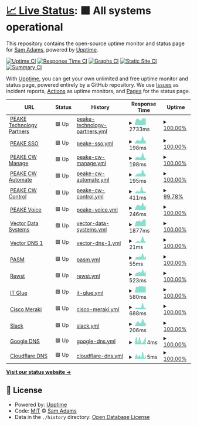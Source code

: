 # [📈 Live Status](https://sadams0978.github.io/sam-upptime): <!--live status--> **🟩 All systems operational**

This repository contains the open-source uptime monitor and status page for [Sam Adams](https://sadams0978.github.io/sam-upptime), powered by [Upptime](https://github.com/upptime/upptime).

[![Uptime CI](https://github.com/sadams0978/sam-upptime/workflows/Uptime%20CI/badge.svg)](https://github.com/sadams0978/sam-upptime/actions?query=workflow%3A%22Uptime+CI%22)
[![Response Time CI](https://github.com/sadams0978/sam-upptime/workflows/Response%20Time%20CI/badge.svg)](https://github.com/sadams0978/sam-upptime/actions?query=workflow%3A%22Response+Time+CI%22)
[![Graphs CI](https://github.com/sadams0978/sam-upptime/workflows/Graphs%20CI/badge.svg)](https://github.com/sadams0978/sam-upptime/actions?query=workflow%3A%22Graphs+CI%22)
[![Static Site CI](https://github.com/sadams0978/sam-upptime/workflows/Static%20Site%20CI/badge.svg)](https://github.com/sadams0978/sam-upptime/actions?query=workflow%3A%22Static+Site+CI%22)
[![Summary CI](https://github.com/sadams0978/sam-upptime/workflows/Summary%20CI/badge.svg)](https://github.com/sadams0978/sam-upptime/actions?query=workflow%3A%22Summary+CI%22)

With [Upptime](https://upptime.js.org), you can get your own unlimited and free uptime monitor and status page, powered entirely by a GitHub repository. We use [Issues](https://github.com/sadams0978/sam-upptime/issues) as incident reports, [Actions](https://github.com/sadams0978/sam-upptime/actions) as uptime monitors, and [Pages](https://sadams0978.github.io/sam-upptime) for the status page.

<!--start: status pages-->
<!-- This summary is generated by Upptime (https://github.com/upptime/upptime) -->
<!-- Do not edit this manually, your changes will be overwritten -->
<!-- prettier-ignore -->
| URL | Status | History | Response Time | Uptime |
| --- | ------ | ------- | ------------- | ------ |
| <img alt="" src="https://icons.duckduckgo.com/ip3/peaketechnology.com.ico" height="13"> [PEAKE Technology Partners](https://peaketechnology.com/) | 🟩 Up | [peake-technology-partners.yml](https://github.com/sadams0978/sam-upptime/commits/HEAD/history/peake-technology-partners.yml) | <details><summary><img alt="Response time graph" src="./graphs/peake-technology-partners/response-time-week.png" height="20"> 2733ms</summary><br><a href="https://sadams0978.github.io/sam-upptime/history/peake-technology-partners"><img alt="Response time 3006" src="https://img.shields.io/endpoint?url=https%3A%2F%2Fraw.githubusercontent.com%2Fsadams0978%2Fsam-upptime%2FHEAD%2Fapi%2Fpeake-technology-partners%2Fresponse-time.json"></a><br><a href="https://sadams0978.github.io/sam-upptime/history/peake-technology-partners"><img alt="24-hour response time 2984" src="https://img.shields.io/endpoint?url=https%3A%2F%2Fraw.githubusercontent.com%2Fsadams0978%2Fsam-upptime%2FHEAD%2Fapi%2Fpeake-technology-partners%2Fresponse-time-day.json"></a><br><a href="https://sadams0978.github.io/sam-upptime/history/peake-technology-partners"><img alt="7-day response time 2733" src="https://img.shields.io/endpoint?url=https%3A%2F%2Fraw.githubusercontent.com%2Fsadams0978%2Fsam-upptime%2FHEAD%2Fapi%2Fpeake-technology-partners%2Fresponse-time-week.json"></a><br><a href="https://sadams0978.github.io/sam-upptime/history/peake-technology-partners"><img alt="30-day response time 3018" src="https://img.shields.io/endpoint?url=https%3A%2F%2Fraw.githubusercontent.com%2Fsadams0978%2Fsam-upptime%2FHEAD%2Fapi%2Fpeake-technology-partners%2Fresponse-time-month.json"></a><br><a href="https://sadams0978.github.io/sam-upptime/history/peake-technology-partners"><img alt="1-year response time 3006" src="https://img.shields.io/endpoint?url=https%3A%2F%2Fraw.githubusercontent.com%2Fsadams0978%2Fsam-upptime%2FHEAD%2Fapi%2Fpeake-technology-partners%2Fresponse-time-year.json"></a></details> | <details><summary><a href="https://sadams0978.github.io/sam-upptime/history/peake-technology-partners">100.00%</a></summary><a href="https://sadams0978.github.io/sam-upptime/history/peake-technology-partners"><img alt="All-time uptime 99.58%" src="https://img.shields.io/endpoint?url=https%3A%2F%2Fraw.githubusercontent.com%2Fsadams0978%2Fsam-upptime%2FHEAD%2Fapi%2Fpeake-technology-partners%2Fuptime.json"></a><br><a href="https://sadams0978.github.io/sam-upptime/history/peake-technology-partners"><img alt="24-hour uptime 100.00%" src="https://img.shields.io/endpoint?url=https%3A%2F%2Fraw.githubusercontent.com%2Fsadams0978%2Fsam-upptime%2FHEAD%2Fapi%2Fpeake-technology-partners%2Fuptime-day.json"></a><br><a href="https://sadams0978.github.io/sam-upptime/history/peake-technology-partners"><img alt="7-day uptime 100.00%" src="https://img.shields.io/endpoint?url=https%3A%2F%2Fraw.githubusercontent.com%2Fsadams0978%2Fsam-upptime%2FHEAD%2Fapi%2Fpeake-technology-partners%2Fuptime-week.json"></a><br><a href="https://sadams0978.github.io/sam-upptime/history/peake-technology-partners"><img alt="30-day uptime 100.00%" src="https://img.shields.io/endpoint?url=https%3A%2F%2Fraw.githubusercontent.com%2Fsadams0978%2Fsam-upptime%2FHEAD%2Fapi%2Fpeake-technology-partners%2Fuptime-month.json"></a><br><a href="https://sadams0978.github.io/sam-upptime/history/peake-technology-partners"><img alt="1-year uptime 99.58%" src="https://img.shields.io/endpoint?url=https%3A%2F%2Fraw.githubusercontent.com%2Fsadams0978%2Fsam-upptime%2FHEAD%2Fapi%2Fpeake-technology-partners%2Fuptime-year.json"></a></details>
| <img alt="" src="https://peaketechnology.com/wp-content/uploads/2022/11/cropped-PEAKE-Icon-32x32.png" height="13"> [PEAKE SSO](https://sso.peaketechnology.com/adfs/ls/idpinitiatedsignon) | 🟩 Up | [peake-sso.yml](https://github.com/sadams0978/sam-upptime/commits/HEAD/history/peake-sso.yml) | <details><summary><img alt="Response time graph" src="./graphs/peake-sso/response-time-week.png" height="20"> 198ms</summary><br><a href="https://sadams0978.github.io/sam-upptime/history/peake-sso"><img alt="Response time 259" src="https://img.shields.io/endpoint?url=https%3A%2F%2Fraw.githubusercontent.com%2Fsadams0978%2Fsam-upptime%2FHEAD%2Fapi%2Fpeake-sso%2Fresponse-time.json"></a><br><a href="https://sadams0978.github.io/sam-upptime/history/peake-sso"><img alt="24-hour response time 154" src="https://img.shields.io/endpoint?url=https%3A%2F%2Fraw.githubusercontent.com%2Fsadams0978%2Fsam-upptime%2FHEAD%2Fapi%2Fpeake-sso%2Fresponse-time-day.json"></a><br><a href="https://sadams0978.github.io/sam-upptime/history/peake-sso"><img alt="7-day response time 198" src="https://img.shields.io/endpoint?url=https%3A%2F%2Fraw.githubusercontent.com%2Fsadams0978%2Fsam-upptime%2FHEAD%2Fapi%2Fpeake-sso%2Fresponse-time-week.json"></a><br><a href="https://sadams0978.github.io/sam-upptime/history/peake-sso"><img alt="30-day response time 253" src="https://img.shields.io/endpoint?url=https%3A%2F%2Fraw.githubusercontent.com%2Fsadams0978%2Fsam-upptime%2FHEAD%2Fapi%2Fpeake-sso%2Fresponse-time-month.json"></a><br><a href="https://sadams0978.github.io/sam-upptime/history/peake-sso"><img alt="1-year response time 259" src="https://img.shields.io/endpoint?url=https%3A%2F%2Fraw.githubusercontent.com%2Fsadams0978%2Fsam-upptime%2FHEAD%2Fapi%2Fpeake-sso%2Fresponse-time-year.json"></a></details> | <details><summary><a href="https://sadams0978.github.io/sam-upptime/history/peake-sso">100.00%</a></summary><a href="https://sadams0978.github.io/sam-upptime/history/peake-sso"><img alt="All-time uptime 99.98%" src="https://img.shields.io/endpoint?url=https%3A%2F%2Fraw.githubusercontent.com%2Fsadams0978%2Fsam-upptime%2FHEAD%2Fapi%2Fpeake-sso%2Fuptime.json"></a><br><a href="https://sadams0978.github.io/sam-upptime/history/peake-sso"><img alt="24-hour uptime 100.00%" src="https://img.shields.io/endpoint?url=https%3A%2F%2Fraw.githubusercontent.com%2Fsadams0978%2Fsam-upptime%2FHEAD%2Fapi%2Fpeake-sso%2Fuptime-day.json"></a><br><a href="https://sadams0978.github.io/sam-upptime/history/peake-sso"><img alt="7-day uptime 100.00%" src="https://img.shields.io/endpoint?url=https%3A%2F%2Fraw.githubusercontent.com%2Fsadams0978%2Fsam-upptime%2FHEAD%2Fapi%2Fpeake-sso%2Fuptime-week.json"></a><br><a href="https://sadams0978.github.io/sam-upptime/history/peake-sso"><img alt="30-day uptime 100.00%" src="https://img.shields.io/endpoint?url=https%3A%2F%2Fraw.githubusercontent.com%2Fsadams0978%2Fsam-upptime%2FHEAD%2Fapi%2Fpeake-sso%2Fuptime-month.json"></a><br><a href="https://sadams0978.github.io/sam-upptime/history/peake-sso"><img alt="1-year uptime 99.98%" src="https://img.shields.io/endpoint?url=https%3A%2F%2Fraw.githubusercontent.com%2Fsadams0978%2Fsam-upptime%2FHEAD%2Fapi%2Fpeake-sso%2Fuptime-year.json"></a></details>
| <img alt="" src="https://icons.duckduckgo.com/ip3/cw.peakesupport.com.ico" height="13"> [PEAKE CW Manage](https://cw.peakesupport.com) | 🟩 Up | [peake-cw-manage.yml](https://github.com/sadams0978/sam-upptime/commits/HEAD/history/peake-cw-manage.yml) | <details><summary><img alt="Response time graph" src="./graphs/peake-cw-manage/response-time-week.png" height="20"> 198ms</summary><br><a href="https://sadams0978.github.io/sam-upptime/history/peake-cw-manage"><img alt="Response time 326" src="https://img.shields.io/endpoint?url=https%3A%2F%2Fraw.githubusercontent.com%2Fsadams0978%2Fsam-upptime%2FHEAD%2Fapi%2Fpeake-cw-manage%2Fresponse-time.json"></a><br><a href="https://sadams0978.github.io/sam-upptime/history/peake-cw-manage"><img alt="24-hour response time 89" src="https://img.shields.io/endpoint?url=https%3A%2F%2Fraw.githubusercontent.com%2Fsadams0978%2Fsam-upptime%2FHEAD%2Fapi%2Fpeake-cw-manage%2Fresponse-time-day.json"></a><br><a href="https://sadams0978.github.io/sam-upptime/history/peake-cw-manage"><img alt="7-day response time 198" src="https://img.shields.io/endpoint?url=https%3A%2F%2Fraw.githubusercontent.com%2Fsadams0978%2Fsam-upptime%2FHEAD%2Fapi%2Fpeake-cw-manage%2Fresponse-time-week.json"></a><br><a href="https://sadams0978.github.io/sam-upptime/history/peake-cw-manage"><img alt="30-day response time 275" src="https://img.shields.io/endpoint?url=https%3A%2F%2Fraw.githubusercontent.com%2Fsadams0978%2Fsam-upptime%2FHEAD%2Fapi%2Fpeake-cw-manage%2Fresponse-time-month.json"></a><br><a href="https://sadams0978.github.io/sam-upptime/history/peake-cw-manage"><img alt="1-year response time 326" src="https://img.shields.io/endpoint?url=https%3A%2F%2Fraw.githubusercontent.com%2Fsadams0978%2Fsam-upptime%2FHEAD%2Fapi%2Fpeake-cw-manage%2Fresponse-time-year.json"></a></details> | <details><summary><a href="https://sadams0978.github.io/sam-upptime/history/peake-cw-manage">100.00%</a></summary><a href="https://sadams0978.github.io/sam-upptime/history/peake-cw-manage"><img alt="All-time uptime 99.95%" src="https://img.shields.io/endpoint?url=https%3A%2F%2Fraw.githubusercontent.com%2Fsadams0978%2Fsam-upptime%2FHEAD%2Fapi%2Fpeake-cw-manage%2Fuptime.json"></a><br><a href="https://sadams0978.github.io/sam-upptime/history/peake-cw-manage"><img alt="24-hour uptime 100.00%" src="https://img.shields.io/endpoint?url=https%3A%2F%2Fraw.githubusercontent.com%2Fsadams0978%2Fsam-upptime%2FHEAD%2Fapi%2Fpeake-cw-manage%2Fuptime-day.json"></a><br><a href="https://sadams0978.github.io/sam-upptime/history/peake-cw-manage"><img alt="7-day uptime 100.00%" src="https://img.shields.io/endpoint?url=https%3A%2F%2Fraw.githubusercontent.com%2Fsadams0978%2Fsam-upptime%2FHEAD%2Fapi%2Fpeake-cw-manage%2Fuptime-week.json"></a><br><a href="https://sadams0978.github.io/sam-upptime/history/peake-cw-manage"><img alt="30-day uptime 100.00%" src="https://img.shields.io/endpoint?url=https%3A%2F%2Fraw.githubusercontent.com%2Fsadams0978%2Fsam-upptime%2FHEAD%2Fapi%2Fpeake-cw-manage%2Fuptime-month.json"></a><br><a href="https://sadams0978.github.io/sam-upptime/history/peake-cw-manage"><img alt="1-year uptime 99.95%" src="https://img.shields.io/endpoint?url=https%3A%2F%2Fraw.githubusercontent.com%2Fsadams0978%2Fsam-upptime%2FHEAD%2Fapi%2Fpeake-cw-manage%2Fuptime-year.json"></a></details>
| <img alt="" src="https://lt.peakesupport.com/automate/favicon.ico" height="13"> [PEAKE CW Automate](https://lt.peakesupport.com/automate) | 🟩 Up | [peake-cw-automate.yml](https://github.com/sadams0978/sam-upptime/commits/HEAD/history/peake-cw-automate.yml) | <details><summary><img alt="Response time graph" src="./graphs/peake-cw-automate/response-time-week.png" height="20"> 195ms</summary><br><a href="https://sadams0978.github.io/sam-upptime/history/peake-cw-automate"><img alt="Response time 350" src="https://img.shields.io/endpoint?url=https%3A%2F%2Fraw.githubusercontent.com%2Fsadams0978%2Fsam-upptime%2FHEAD%2Fapi%2Fpeake-cw-automate%2Fresponse-time.json"></a><br><a href="https://sadams0978.github.io/sam-upptime/history/peake-cw-automate"><img alt="24-hour response time 107" src="https://img.shields.io/endpoint?url=https%3A%2F%2Fraw.githubusercontent.com%2Fsadams0978%2Fsam-upptime%2FHEAD%2Fapi%2Fpeake-cw-automate%2Fresponse-time-day.json"></a><br><a href="https://sadams0978.github.io/sam-upptime/history/peake-cw-automate"><img alt="7-day response time 195" src="https://img.shields.io/endpoint?url=https%3A%2F%2Fraw.githubusercontent.com%2Fsadams0978%2Fsam-upptime%2FHEAD%2Fapi%2Fpeake-cw-automate%2Fresponse-time-week.json"></a><br><a href="https://sadams0978.github.io/sam-upptime/history/peake-cw-automate"><img alt="30-day response time 333" src="https://img.shields.io/endpoint?url=https%3A%2F%2Fraw.githubusercontent.com%2Fsadams0978%2Fsam-upptime%2FHEAD%2Fapi%2Fpeake-cw-automate%2Fresponse-time-month.json"></a><br><a href="https://sadams0978.github.io/sam-upptime/history/peake-cw-automate"><img alt="1-year response time 350" src="https://img.shields.io/endpoint?url=https%3A%2F%2Fraw.githubusercontent.com%2Fsadams0978%2Fsam-upptime%2FHEAD%2Fapi%2Fpeake-cw-automate%2Fresponse-time-year.json"></a></details> | <details><summary><a href="https://sadams0978.github.io/sam-upptime/history/peake-cw-automate">100.00%</a></summary><a href="https://sadams0978.github.io/sam-upptime/history/peake-cw-automate"><img alt="All-time uptime 99.85%" src="https://img.shields.io/endpoint?url=https%3A%2F%2Fraw.githubusercontent.com%2Fsadams0978%2Fsam-upptime%2FHEAD%2Fapi%2Fpeake-cw-automate%2Fuptime.json"></a><br><a href="https://sadams0978.github.io/sam-upptime/history/peake-cw-automate"><img alt="24-hour uptime 100.00%" src="https://img.shields.io/endpoint?url=https%3A%2F%2Fraw.githubusercontent.com%2Fsadams0978%2Fsam-upptime%2FHEAD%2Fapi%2Fpeake-cw-automate%2Fuptime-day.json"></a><br><a href="https://sadams0978.github.io/sam-upptime/history/peake-cw-automate"><img alt="7-day uptime 100.00%" src="https://img.shields.io/endpoint?url=https%3A%2F%2Fraw.githubusercontent.com%2Fsadams0978%2Fsam-upptime%2FHEAD%2Fapi%2Fpeake-cw-automate%2Fuptime-week.json"></a><br><a href="https://sadams0978.github.io/sam-upptime/history/peake-cw-automate"><img alt="30-day uptime 99.16%" src="https://img.shields.io/endpoint?url=https%3A%2F%2Fraw.githubusercontent.com%2Fsadams0978%2Fsam-upptime%2FHEAD%2Fapi%2Fpeake-cw-automate%2Fuptime-month.json"></a><br><a href="https://sadams0978.github.io/sam-upptime/history/peake-cw-automate"><img alt="1-year uptime 99.85%" src="https://img.shields.io/endpoint?url=https%3A%2F%2Fraw.githubusercontent.com%2Fsadams0978%2Fsam-upptime%2FHEAD%2Fapi%2Fpeake-cw-automate%2Fuptime-year.json"></a></details>
| <img alt="" src="https://icons.duckduckgo.com/ip3/help.peakesupport.com.ico" height="13"> [PEAKE CW Control](https://help.peakesupport.com) | 🟩 Up | [peake-cw-control.yml](https://github.com/sadams0978/sam-upptime/commits/HEAD/history/peake-cw-control.yml) | <details><summary><img alt="Response time graph" src="./graphs/peake-cw-control/response-time-week.png" height="20"> 411ms</summary><br><a href="https://sadams0978.github.io/sam-upptime/history/peake-cw-control"><img alt="Response time 1086" src="https://img.shields.io/endpoint?url=https%3A%2F%2Fraw.githubusercontent.com%2Fsadams0978%2Fsam-upptime%2FHEAD%2Fapi%2Fpeake-cw-control%2Fresponse-time.json"></a><br><a href="https://sadams0978.github.io/sam-upptime/history/peake-cw-control"><img alt="24-hour response time 260" src="https://img.shields.io/endpoint?url=https%3A%2F%2Fraw.githubusercontent.com%2Fsadams0978%2Fsam-upptime%2FHEAD%2Fapi%2Fpeake-cw-control%2Fresponse-time-day.json"></a><br><a href="https://sadams0978.github.io/sam-upptime/history/peake-cw-control"><img alt="7-day response time 411" src="https://img.shields.io/endpoint?url=https%3A%2F%2Fraw.githubusercontent.com%2Fsadams0978%2Fsam-upptime%2FHEAD%2Fapi%2Fpeake-cw-control%2Fresponse-time-week.json"></a><br><a href="https://sadams0978.github.io/sam-upptime/history/peake-cw-control"><img alt="30-day response time 722" src="https://img.shields.io/endpoint?url=https%3A%2F%2Fraw.githubusercontent.com%2Fsadams0978%2Fsam-upptime%2FHEAD%2Fapi%2Fpeake-cw-control%2Fresponse-time-month.json"></a><br><a href="https://sadams0978.github.io/sam-upptime/history/peake-cw-control"><img alt="1-year response time 1086" src="https://img.shields.io/endpoint?url=https%3A%2F%2Fraw.githubusercontent.com%2Fsadams0978%2Fsam-upptime%2FHEAD%2Fapi%2Fpeake-cw-control%2Fresponse-time-year.json"></a></details> | <details><summary><a href="https://sadams0978.github.io/sam-upptime/history/peake-cw-control">99.78%</a></summary><a href="https://sadams0978.github.io/sam-upptime/history/peake-cw-control"><img alt="All-time uptime 98.39%" src="https://img.shields.io/endpoint?url=https%3A%2F%2Fraw.githubusercontent.com%2Fsadams0978%2Fsam-upptime%2FHEAD%2Fapi%2Fpeake-cw-control%2Fuptime.json"></a><br><a href="https://sadams0978.github.io/sam-upptime/history/peake-cw-control"><img alt="24-hour uptime 98.48%" src="https://img.shields.io/endpoint?url=https%3A%2F%2Fraw.githubusercontent.com%2Fsadams0978%2Fsam-upptime%2FHEAD%2Fapi%2Fpeake-cw-control%2Fuptime-day.json"></a><br><a href="https://sadams0978.github.io/sam-upptime/history/peake-cw-control"><img alt="7-day uptime 99.78%" src="https://img.shields.io/endpoint?url=https%3A%2F%2Fraw.githubusercontent.com%2Fsadams0978%2Fsam-upptime%2FHEAD%2Fapi%2Fpeake-cw-control%2Fuptime-week.json"></a><br><a href="https://sadams0978.github.io/sam-upptime/history/peake-cw-control"><img alt="30-day uptime 99.95%" src="https://img.shields.io/endpoint?url=https%3A%2F%2Fraw.githubusercontent.com%2Fsadams0978%2Fsam-upptime%2FHEAD%2Fapi%2Fpeake-cw-control%2Fuptime-month.json"></a><br><a href="https://sadams0978.github.io/sam-upptime/history/peake-cw-control"><img alt="1-year uptime 98.39%" src="https://img.shields.io/endpoint?url=https%3A%2F%2Fraw.githubusercontent.com%2Fsadams0978%2Fsam-upptime%2FHEAD%2Fapi%2Fpeake-cw-control%2Fuptime-year.json"></a></details>
| <img alt="" src="https://icons.duckduckgo.com/ip3/voice.peaketechnology.com.ico" height="13"> [PEAKE Voice](https://voice.peaketechnology.com) | 🟩 Up | [peake-voice.yml](https://github.com/sadams0978/sam-upptime/commits/HEAD/history/peake-voice.yml) | <details><summary><img alt="Response time graph" src="./graphs/peake-voice/response-time-week.png" height="20"> 246ms</summary><br><a href="https://sadams0978.github.io/sam-upptime/history/peake-voice"><img alt="Response time 351" src="https://img.shields.io/endpoint?url=https%3A%2F%2Fraw.githubusercontent.com%2Fsadams0978%2Fsam-upptime%2FHEAD%2Fapi%2Fpeake-voice%2Fresponse-time.json"></a><br><a href="https://sadams0978.github.io/sam-upptime/history/peake-voice"><img alt="24-hour response time 243" src="https://img.shields.io/endpoint?url=https%3A%2F%2Fraw.githubusercontent.com%2Fsadams0978%2Fsam-upptime%2FHEAD%2Fapi%2Fpeake-voice%2Fresponse-time-day.json"></a><br><a href="https://sadams0978.github.io/sam-upptime/history/peake-voice"><img alt="7-day response time 246" src="https://img.shields.io/endpoint?url=https%3A%2F%2Fraw.githubusercontent.com%2Fsadams0978%2Fsam-upptime%2FHEAD%2Fapi%2Fpeake-voice%2Fresponse-time-week.json"></a><br><a href="https://sadams0978.github.io/sam-upptime/history/peake-voice"><img alt="30-day response time 377" src="https://img.shields.io/endpoint?url=https%3A%2F%2Fraw.githubusercontent.com%2Fsadams0978%2Fsam-upptime%2FHEAD%2Fapi%2Fpeake-voice%2Fresponse-time-month.json"></a><br><a href="https://sadams0978.github.io/sam-upptime/history/peake-voice"><img alt="1-year response time 351" src="https://img.shields.io/endpoint?url=https%3A%2F%2Fraw.githubusercontent.com%2Fsadams0978%2Fsam-upptime%2FHEAD%2Fapi%2Fpeake-voice%2Fresponse-time-year.json"></a></details> | <details><summary><a href="https://sadams0978.github.io/sam-upptime/history/peake-voice">100.00%</a></summary><a href="https://sadams0978.github.io/sam-upptime/history/peake-voice"><img alt="All-time uptime 99.98%" src="https://img.shields.io/endpoint?url=https%3A%2F%2Fraw.githubusercontent.com%2Fsadams0978%2Fsam-upptime%2FHEAD%2Fapi%2Fpeake-voice%2Fuptime.json"></a><br><a href="https://sadams0978.github.io/sam-upptime/history/peake-voice"><img alt="24-hour uptime 100.00%" src="https://img.shields.io/endpoint?url=https%3A%2F%2Fraw.githubusercontent.com%2Fsadams0978%2Fsam-upptime%2FHEAD%2Fapi%2Fpeake-voice%2Fuptime-day.json"></a><br><a href="https://sadams0978.github.io/sam-upptime/history/peake-voice"><img alt="7-day uptime 100.00%" src="https://img.shields.io/endpoint?url=https%3A%2F%2Fraw.githubusercontent.com%2Fsadams0978%2Fsam-upptime%2FHEAD%2Fapi%2Fpeake-voice%2Fuptime-week.json"></a><br><a href="https://sadams0978.github.io/sam-upptime/history/peake-voice"><img alt="30-day uptime 100.00%" src="https://img.shields.io/endpoint?url=https%3A%2F%2Fraw.githubusercontent.com%2Fsadams0978%2Fsam-upptime%2FHEAD%2Fapi%2Fpeake-voice%2Fuptime-month.json"></a><br><a href="https://sadams0978.github.io/sam-upptime/history/peake-voice"><img alt="1-year uptime 99.98%" src="https://img.shields.io/endpoint?url=https%3A%2F%2Fraw.githubusercontent.com%2Fsadams0978%2Fsam-upptime%2FHEAD%2Fapi%2Fpeake-voice%2Fuptime-year.json"></a></details>
| <img alt="" src="https://icons.duckduckgo.com/ip3/vectordatasystems.com.ico" height="13"> [Vector Data Systems](https://vectordatasystems.com) | 🟩 Up | [vector-data-systems.yml](https://github.com/sadams0978/sam-upptime/commits/HEAD/history/vector-data-systems.yml) | <details><summary><img alt="Response time graph" src="./graphs/vector-data-systems/response-time-week.png" height="20"> 1877ms</summary><br><a href="https://sadams0978.github.io/sam-upptime/history/vector-data-systems"><img alt="Response time 1864" src="https://img.shields.io/endpoint?url=https%3A%2F%2Fraw.githubusercontent.com%2Fsadams0978%2Fsam-upptime%2FHEAD%2Fapi%2Fvector-data-systems%2Fresponse-time.json"></a><br><a href="https://sadams0978.github.io/sam-upptime/history/vector-data-systems"><img alt="24-hour response time 1893" src="https://img.shields.io/endpoint?url=https%3A%2F%2Fraw.githubusercontent.com%2Fsadams0978%2Fsam-upptime%2FHEAD%2Fapi%2Fvector-data-systems%2Fresponse-time-day.json"></a><br><a href="https://sadams0978.github.io/sam-upptime/history/vector-data-systems"><img alt="7-day response time 1877" src="https://img.shields.io/endpoint?url=https%3A%2F%2Fraw.githubusercontent.com%2Fsadams0978%2Fsam-upptime%2FHEAD%2Fapi%2Fvector-data-systems%2Fresponse-time-week.json"></a><br><a href="https://sadams0978.github.io/sam-upptime/history/vector-data-systems"><img alt="30-day response time 1861" src="https://img.shields.io/endpoint?url=https%3A%2F%2Fraw.githubusercontent.com%2Fsadams0978%2Fsam-upptime%2FHEAD%2Fapi%2Fvector-data-systems%2Fresponse-time-month.json"></a><br><a href="https://sadams0978.github.io/sam-upptime/history/vector-data-systems"><img alt="1-year response time 1864" src="https://img.shields.io/endpoint?url=https%3A%2F%2Fraw.githubusercontent.com%2Fsadams0978%2Fsam-upptime%2FHEAD%2Fapi%2Fvector-data-systems%2Fresponse-time-year.json"></a></details> | <details><summary><a href="https://sadams0978.github.io/sam-upptime/history/vector-data-systems">100.00%</a></summary><a href="https://sadams0978.github.io/sam-upptime/history/vector-data-systems"><img alt="All-time uptime 99.58%" src="https://img.shields.io/endpoint?url=https%3A%2F%2Fraw.githubusercontent.com%2Fsadams0978%2Fsam-upptime%2FHEAD%2Fapi%2Fvector-data-systems%2Fuptime.json"></a><br><a href="https://sadams0978.github.io/sam-upptime/history/vector-data-systems"><img alt="24-hour uptime 100.00%" src="https://img.shields.io/endpoint?url=https%3A%2F%2Fraw.githubusercontent.com%2Fsadams0978%2Fsam-upptime%2FHEAD%2Fapi%2Fvector-data-systems%2Fuptime-day.json"></a><br><a href="https://sadams0978.github.io/sam-upptime/history/vector-data-systems"><img alt="7-day uptime 100.00%" src="https://img.shields.io/endpoint?url=https%3A%2F%2Fraw.githubusercontent.com%2Fsadams0978%2Fsam-upptime%2FHEAD%2Fapi%2Fvector-data-systems%2Fuptime-week.json"></a><br><a href="https://sadams0978.github.io/sam-upptime/history/vector-data-systems"><img alt="30-day uptime 100.00%" src="https://img.shields.io/endpoint?url=https%3A%2F%2Fraw.githubusercontent.com%2Fsadams0978%2Fsam-upptime%2FHEAD%2Fapi%2Fvector-data-systems%2Fuptime-month.json"></a><br><a href="https://sadams0978.github.io/sam-upptime/history/vector-data-systems"><img alt="1-year uptime 99.58%" src="https://img.shields.io/endpoint?url=https%3A%2F%2Fraw.githubusercontent.com%2Fsadams0978%2Fsam-upptime%2FHEAD%2Fapi%2Fvector-data-systems%2Fuptime-year.json"></a></details>
| <img alt="" src="https://vectordatasystems.com/wp-content/uploads/2021/02/cropped-fav_con_vector-270x270.png" height="13"> [Vector DNS 1](199.96.108.108) | 🟩 Up | [vector-dns-1.yml](https://github.com/sadams0978/sam-upptime/commits/HEAD/history/vector-dns-1.yml) | <details><summary><img alt="Response time graph" src="./graphs/vector-dns-1/response-time-week.png" height="20"> 21ms</summary><br><a href="https://sadams0978.github.io/sam-upptime/history/vector-dns-1"><img alt="Response time 38" src="https://img.shields.io/endpoint?url=https%3A%2F%2Fraw.githubusercontent.com%2Fsadams0978%2Fsam-upptime%2FHEAD%2Fapi%2Fvector-dns-1%2Fresponse-time.json"></a><br><a href="https://sadams0978.github.io/sam-upptime/history/vector-dns-1"><img alt="24-hour response time 7" src="https://img.shields.io/endpoint?url=https%3A%2F%2Fraw.githubusercontent.com%2Fsadams0978%2Fsam-upptime%2FHEAD%2Fapi%2Fvector-dns-1%2Fresponse-time-day.json"></a><br><a href="https://sadams0978.github.io/sam-upptime/history/vector-dns-1"><img alt="7-day response time 21" src="https://img.shields.io/endpoint?url=https%3A%2F%2Fraw.githubusercontent.com%2Fsadams0978%2Fsam-upptime%2FHEAD%2Fapi%2Fvector-dns-1%2Fresponse-time-week.json"></a><br><a href="https://sadams0978.github.io/sam-upptime/history/vector-dns-1"><img alt="30-day response time 33" src="https://img.shields.io/endpoint?url=https%3A%2F%2Fraw.githubusercontent.com%2Fsadams0978%2Fsam-upptime%2FHEAD%2Fapi%2Fvector-dns-1%2Fresponse-time-month.json"></a><br><a href="https://sadams0978.github.io/sam-upptime/history/vector-dns-1"><img alt="1-year response time 38" src="https://img.shields.io/endpoint?url=https%3A%2F%2Fraw.githubusercontent.com%2Fsadams0978%2Fsam-upptime%2FHEAD%2Fapi%2Fvector-dns-1%2Fresponse-time-year.json"></a></details> | <details><summary><a href="https://sadams0978.github.io/sam-upptime/history/vector-dns-1">100.00%</a></summary><a href="https://sadams0978.github.io/sam-upptime/history/vector-dns-1"><img alt="All-time uptime 100.00%" src="https://img.shields.io/endpoint?url=https%3A%2F%2Fraw.githubusercontent.com%2Fsadams0978%2Fsam-upptime%2FHEAD%2Fapi%2Fvector-dns-1%2Fuptime.json"></a><br><a href="https://sadams0978.github.io/sam-upptime/history/vector-dns-1"><img alt="24-hour uptime 100.00%" src="https://img.shields.io/endpoint?url=https%3A%2F%2Fraw.githubusercontent.com%2Fsadams0978%2Fsam-upptime%2FHEAD%2Fapi%2Fvector-dns-1%2Fuptime-day.json"></a><br><a href="https://sadams0978.github.io/sam-upptime/history/vector-dns-1"><img alt="7-day uptime 100.00%" src="https://img.shields.io/endpoint?url=https%3A%2F%2Fraw.githubusercontent.com%2Fsadams0978%2Fsam-upptime%2FHEAD%2Fapi%2Fvector-dns-1%2Fuptime-week.json"></a><br><a href="https://sadams0978.github.io/sam-upptime/history/vector-dns-1"><img alt="30-day uptime 100.00%" src="https://img.shields.io/endpoint?url=https%3A%2F%2Fraw.githubusercontent.com%2Fsadams0978%2Fsam-upptime%2FHEAD%2Fapi%2Fvector-dns-1%2Fuptime-month.json"></a><br><a href="https://sadams0978.github.io/sam-upptime/history/vector-dns-1"><img alt="1-year uptime 100.00%" src="https://img.shields.io/endpoint?url=https%3A%2F%2Fraw.githubusercontent.com%2Fsadams0978%2Fsam-upptime%2FHEAD%2Fapi%2Fvector-dns-1%2Fuptime-year.json"></a></details>
| <img alt="" src="https://peaketechnology.com/wp-content/uploads/2022/11/cropped-PEAKE-Icon-32x32.png" height="13"> [PASM](pasm.peakesupport.com) | 🟩 Up | [pasm.yml](https://github.com/sadams0978/sam-upptime/commits/HEAD/history/pasm.yml) | <details><summary><img alt="Response time graph" src="./graphs/pasm/response-time-week.png" height="20"> 55ms</summary><br><a href="https://sadams0978.github.io/sam-upptime/history/pasm"><img alt="Response time 93" src="https://img.shields.io/endpoint?url=https%3A%2F%2Fraw.githubusercontent.com%2Fsadams0978%2Fsam-upptime%2FHEAD%2Fapi%2Fpasm%2Fresponse-time.json"></a><br><a href="https://sadams0978.github.io/sam-upptime/history/pasm"><img alt="24-hour response time 63" src="https://img.shields.io/endpoint?url=https%3A%2F%2Fraw.githubusercontent.com%2Fsadams0978%2Fsam-upptime%2FHEAD%2Fapi%2Fpasm%2Fresponse-time-day.json"></a><br><a href="https://sadams0978.github.io/sam-upptime/history/pasm"><img alt="7-day response time 55" src="https://img.shields.io/endpoint?url=https%3A%2F%2Fraw.githubusercontent.com%2Fsadams0978%2Fsam-upptime%2FHEAD%2Fapi%2Fpasm%2Fresponse-time-week.json"></a><br><a href="https://sadams0978.github.io/sam-upptime/history/pasm"><img alt="30-day response time 84" src="https://img.shields.io/endpoint?url=https%3A%2F%2Fraw.githubusercontent.com%2Fsadams0978%2Fsam-upptime%2FHEAD%2Fapi%2Fpasm%2Fresponse-time-month.json"></a><br><a href="https://sadams0978.github.io/sam-upptime/history/pasm"><img alt="1-year response time 93" src="https://img.shields.io/endpoint?url=https%3A%2F%2Fraw.githubusercontent.com%2Fsadams0978%2Fsam-upptime%2FHEAD%2Fapi%2Fpasm%2Fresponse-time-year.json"></a></details> | <details><summary><a href="https://sadams0978.github.io/sam-upptime/history/pasm">100.00%</a></summary><a href="https://sadams0978.github.io/sam-upptime/history/pasm"><img alt="All-time uptime 99.98%" src="https://img.shields.io/endpoint?url=https%3A%2F%2Fraw.githubusercontent.com%2Fsadams0978%2Fsam-upptime%2FHEAD%2Fapi%2Fpasm%2Fuptime.json"></a><br><a href="https://sadams0978.github.io/sam-upptime/history/pasm"><img alt="24-hour uptime 100.00%" src="https://img.shields.io/endpoint?url=https%3A%2F%2Fraw.githubusercontent.com%2Fsadams0978%2Fsam-upptime%2FHEAD%2Fapi%2Fpasm%2Fuptime-day.json"></a><br><a href="https://sadams0978.github.io/sam-upptime/history/pasm"><img alt="7-day uptime 100.00%" src="https://img.shields.io/endpoint?url=https%3A%2F%2Fraw.githubusercontent.com%2Fsadams0978%2Fsam-upptime%2FHEAD%2Fapi%2Fpasm%2Fuptime-week.json"></a><br><a href="https://sadams0978.github.io/sam-upptime/history/pasm"><img alt="30-day uptime 100.00%" src="https://img.shields.io/endpoint?url=https%3A%2F%2Fraw.githubusercontent.com%2Fsadams0978%2Fsam-upptime%2FHEAD%2Fapi%2Fpasm%2Fuptime-month.json"></a><br><a href="https://sadams0978.github.io/sam-upptime/history/pasm"><img alt="1-year uptime 99.98%" src="https://img.shields.io/endpoint?url=https%3A%2F%2Fraw.githubusercontent.com%2Fsadams0978%2Fsam-upptime%2FHEAD%2Fapi%2Fpasm%2Fuptime-year.json"></a></details>
| <img alt="" src="https://app.rewst.io/favicon.ico" height="13"> [Rewst](https:/app.rewst.io) | 🟩 Up | [rewst.yml](https://github.com/sadams0978/sam-upptime/commits/HEAD/history/rewst.yml) | <details><summary><img alt="Response time graph" src="./graphs/rewst/response-time-week.png" height="20"> 523ms</summary><br><a href="https://sadams0978.github.io/sam-upptime/history/rewst"><img alt="Response time 704" src="https://img.shields.io/endpoint?url=https%3A%2F%2Fraw.githubusercontent.com%2Fsadams0978%2Fsam-upptime%2FHEAD%2Fapi%2Frewst%2Fresponse-time.json"></a><br><a href="https://sadams0978.github.io/sam-upptime/history/rewst"><img alt="24-hour response time 688" src="https://img.shields.io/endpoint?url=https%3A%2F%2Fraw.githubusercontent.com%2Fsadams0978%2Fsam-upptime%2FHEAD%2Fapi%2Frewst%2Fresponse-time-day.json"></a><br><a href="https://sadams0978.github.io/sam-upptime/history/rewst"><img alt="7-day response time 523" src="https://img.shields.io/endpoint?url=https%3A%2F%2Fraw.githubusercontent.com%2Fsadams0978%2Fsam-upptime%2FHEAD%2Fapi%2Frewst%2Fresponse-time-week.json"></a><br><a href="https://sadams0978.github.io/sam-upptime/history/rewst"><img alt="30-day response time 643" src="https://img.shields.io/endpoint?url=https%3A%2F%2Fraw.githubusercontent.com%2Fsadams0978%2Fsam-upptime%2FHEAD%2Fapi%2Frewst%2Fresponse-time-month.json"></a><br><a href="https://sadams0978.github.io/sam-upptime/history/rewst"><img alt="1-year response time 704" src="https://img.shields.io/endpoint?url=https%3A%2F%2Fraw.githubusercontent.com%2Fsadams0978%2Fsam-upptime%2FHEAD%2Fapi%2Frewst%2Fresponse-time-year.json"></a></details> | <details><summary><a href="https://sadams0978.github.io/sam-upptime/history/rewst">100.00%</a></summary><a href="https://sadams0978.github.io/sam-upptime/history/rewst"><img alt="All-time uptime 100.00%" src="https://img.shields.io/endpoint?url=https%3A%2F%2Fraw.githubusercontent.com%2Fsadams0978%2Fsam-upptime%2FHEAD%2Fapi%2Frewst%2Fuptime.json"></a><br><a href="https://sadams0978.github.io/sam-upptime/history/rewst"><img alt="24-hour uptime 100.00%" src="https://img.shields.io/endpoint?url=https%3A%2F%2Fraw.githubusercontent.com%2Fsadams0978%2Fsam-upptime%2FHEAD%2Fapi%2Frewst%2Fuptime-day.json"></a><br><a href="https://sadams0978.github.io/sam-upptime/history/rewst"><img alt="7-day uptime 100.00%" src="https://img.shields.io/endpoint?url=https%3A%2F%2Fraw.githubusercontent.com%2Fsadams0978%2Fsam-upptime%2FHEAD%2Fapi%2Frewst%2Fuptime-week.json"></a><br><a href="https://sadams0978.github.io/sam-upptime/history/rewst"><img alt="30-day uptime 100.00%" src="https://img.shields.io/endpoint?url=https%3A%2F%2Fraw.githubusercontent.com%2Fsadams0978%2Fsam-upptime%2FHEAD%2Fapi%2Frewst%2Fuptime-month.json"></a><br><a href="https://sadams0978.github.io/sam-upptime/history/rewst"><img alt="1-year uptime 100.00%" src="https://img.shields.io/endpoint?url=https%3A%2F%2Fraw.githubusercontent.com%2Fsadams0978%2Fsam-upptime%2FHEAD%2Fapi%2Frewst%2Fuptime-year.json"></a></details>
| <img alt="" src="https://peaketechnology.itglue.com/favicon.ico" height="13"> [IT Glue](https://peaketechnology.itglue.com) | 🟩 Up | [it-glue.yml](https://github.com/sadams0978/sam-upptime/commits/HEAD/history/it-glue.yml) | <details><summary><img alt="Response time graph" src="./graphs/it-glue/response-time-week.png" height="20"> 580ms</summary><br><a href="https://sadams0978.github.io/sam-upptime/history/it-glue"><img alt="Response time 668" src="https://img.shields.io/endpoint?url=https%3A%2F%2Fraw.githubusercontent.com%2Fsadams0978%2Fsam-upptime%2FHEAD%2Fapi%2Fit-glue%2Fresponse-time.json"></a><br><a href="https://sadams0978.github.io/sam-upptime/history/it-glue"><img alt="24-hour response time 581" src="https://img.shields.io/endpoint?url=https%3A%2F%2Fraw.githubusercontent.com%2Fsadams0978%2Fsam-upptime%2FHEAD%2Fapi%2Fit-glue%2Fresponse-time-day.json"></a><br><a href="https://sadams0978.github.io/sam-upptime/history/it-glue"><img alt="7-day response time 580" src="https://img.shields.io/endpoint?url=https%3A%2F%2Fraw.githubusercontent.com%2Fsadams0978%2Fsam-upptime%2FHEAD%2Fapi%2Fit-glue%2Fresponse-time-week.json"></a><br><a href="https://sadams0978.github.io/sam-upptime/history/it-glue"><img alt="30-day response time 606" src="https://img.shields.io/endpoint?url=https%3A%2F%2Fraw.githubusercontent.com%2Fsadams0978%2Fsam-upptime%2FHEAD%2Fapi%2Fit-glue%2Fresponse-time-month.json"></a><br><a href="https://sadams0978.github.io/sam-upptime/history/it-glue"><img alt="1-year response time 668" src="https://img.shields.io/endpoint?url=https%3A%2F%2Fraw.githubusercontent.com%2Fsadams0978%2Fsam-upptime%2FHEAD%2Fapi%2Fit-glue%2Fresponse-time-year.json"></a></details> | <details><summary><a href="https://sadams0978.github.io/sam-upptime/history/it-glue">100.00%</a></summary><a href="https://sadams0978.github.io/sam-upptime/history/it-glue"><img alt="All-time uptime 99.98%" src="https://img.shields.io/endpoint?url=https%3A%2F%2Fraw.githubusercontent.com%2Fsadams0978%2Fsam-upptime%2FHEAD%2Fapi%2Fit-glue%2Fuptime.json"></a><br><a href="https://sadams0978.github.io/sam-upptime/history/it-glue"><img alt="24-hour uptime 100.00%" src="https://img.shields.io/endpoint?url=https%3A%2F%2Fraw.githubusercontent.com%2Fsadams0978%2Fsam-upptime%2FHEAD%2Fapi%2Fit-glue%2Fuptime-day.json"></a><br><a href="https://sadams0978.github.io/sam-upptime/history/it-glue"><img alt="7-day uptime 100.00%" src="https://img.shields.io/endpoint?url=https%3A%2F%2Fraw.githubusercontent.com%2Fsadams0978%2Fsam-upptime%2FHEAD%2Fapi%2Fit-glue%2Fuptime-week.json"></a><br><a href="https://sadams0978.github.io/sam-upptime/history/it-glue"><img alt="30-day uptime 100.00%" src="https://img.shields.io/endpoint?url=https%3A%2F%2Fraw.githubusercontent.com%2Fsadams0978%2Fsam-upptime%2FHEAD%2Fapi%2Fit-glue%2Fuptime-month.json"></a><br><a href="https://sadams0978.github.io/sam-upptime/history/it-glue"><img alt="1-year uptime 99.98%" src="https://img.shields.io/endpoint?url=https%3A%2F%2Fraw.githubusercontent.com%2Fsadams0978%2Fsam-upptime%2FHEAD%2Fapi%2Fit-glue%2Fuptime-year.json"></a></details>
| <img alt="" src="https://dashboard.meraki.com/favicon.ico" height="13"> [Cisco Meraki](https://dashboard.meraki.com) | 🟩 Up | [cisco-meraki.yml](https://github.com/sadams0978/sam-upptime/commits/HEAD/history/cisco-meraki.yml) | <details><summary><img alt="Response time graph" src="./graphs/cisco-meraki/response-time-week.png" height="20"> 688ms</summary><br><a href="https://sadams0978.github.io/sam-upptime/history/cisco-meraki"><img alt="Response time 608" src="https://img.shields.io/endpoint?url=https%3A%2F%2Fraw.githubusercontent.com%2Fsadams0978%2Fsam-upptime%2FHEAD%2Fapi%2Fcisco-meraki%2Fresponse-time.json"></a><br><a href="https://sadams0978.github.io/sam-upptime/history/cisco-meraki"><img alt="24-hour response time 488" src="https://img.shields.io/endpoint?url=https%3A%2F%2Fraw.githubusercontent.com%2Fsadams0978%2Fsam-upptime%2FHEAD%2Fapi%2Fcisco-meraki%2Fresponse-time-day.json"></a><br><a href="https://sadams0978.github.io/sam-upptime/history/cisco-meraki"><img alt="7-day response time 688" src="https://img.shields.io/endpoint?url=https%3A%2F%2Fraw.githubusercontent.com%2Fsadams0978%2Fsam-upptime%2FHEAD%2Fapi%2Fcisco-meraki%2Fresponse-time-week.json"></a><br><a href="https://sadams0978.github.io/sam-upptime/history/cisco-meraki"><img alt="30-day response time 505" src="https://img.shields.io/endpoint?url=https%3A%2F%2Fraw.githubusercontent.com%2Fsadams0978%2Fsam-upptime%2FHEAD%2Fapi%2Fcisco-meraki%2Fresponse-time-month.json"></a><br><a href="https://sadams0978.github.io/sam-upptime/history/cisco-meraki"><img alt="1-year response time 608" src="https://img.shields.io/endpoint?url=https%3A%2F%2Fraw.githubusercontent.com%2Fsadams0978%2Fsam-upptime%2FHEAD%2Fapi%2Fcisco-meraki%2Fresponse-time-year.json"></a></details> | <details><summary><a href="https://sadams0978.github.io/sam-upptime/history/cisco-meraki">100.00%</a></summary><a href="https://sadams0978.github.io/sam-upptime/history/cisco-meraki"><img alt="All-time uptime 99.81%" src="https://img.shields.io/endpoint?url=https%3A%2F%2Fraw.githubusercontent.com%2Fsadams0978%2Fsam-upptime%2FHEAD%2Fapi%2Fcisco-meraki%2Fuptime.json"></a><br><a href="https://sadams0978.github.io/sam-upptime/history/cisco-meraki"><img alt="24-hour uptime 100.00%" src="https://img.shields.io/endpoint?url=https%3A%2F%2Fraw.githubusercontent.com%2Fsadams0978%2Fsam-upptime%2FHEAD%2Fapi%2Fcisco-meraki%2Fuptime-day.json"></a><br><a href="https://sadams0978.github.io/sam-upptime/history/cisco-meraki"><img alt="7-day uptime 100.00%" src="https://img.shields.io/endpoint?url=https%3A%2F%2Fraw.githubusercontent.com%2Fsadams0978%2Fsam-upptime%2FHEAD%2Fapi%2Fcisco-meraki%2Fuptime-week.json"></a><br><a href="https://sadams0978.github.io/sam-upptime/history/cisco-meraki"><img alt="30-day uptime 100.00%" src="https://img.shields.io/endpoint?url=https%3A%2F%2Fraw.githubusercontent.com%2Fsadams0978%2Fsam-upptime%2FHEAD%2Fapi%2Fcisco-meraki%2Fuptime-month.json"></a><br><a href="https://sadams0978.github.io/sam-upptime/history/cisco-meraki"><img alt="1-year uptime 99.81%" src="https://img.shields.io/endpoint?url=https%3A%2F%2Fraw.githubusercontent.com%2Fsadams0978%2Fsam-upptime%2FHEAD%2Fapi%2Fcisco-meraki%2Fuptime-year.json"></a></details>
| <img alt="" src="https://peaketechnology.slack.com/favicon.ico" height="13"> [Slack](https://peaketechnology.slack.com) | 🟩 Up | [slack.yml](https://github.com/sadams0978/sam-upptime/commits/HEAD/history/slack.yml) | <details><summary><img alt="Response time graph" src="./graphs/slack/response-time-week.png" height="20"> 206ms</summary><br><a href="https://sadams0978.github.io/sam-upptime/history/slack"><img alt="Response time 350" src="https://img.shields.io/endpoint?url=https%3A%2F%2Fraw.githubusercontent.com%2Fsadams0978%2Fsam-upptime%2FHEAD%2Fapi%2Fslack%2Fresponse-time.json"></a><br><a href="https://sadams0978.github.io/sam-upptime/history/slack"><img alt="24-hour response time 131" src="https://img.shields.io/endpoint?url=https%3A%2F%2Fraw.githubusercontent.com%2Fsadams0978%2Fsam-upptime%2FHEAD%2Fapi%2Fslack%2Fresponse-time-day.json"></a><br><a href="https://sadams0978.github.io/sam-upptime/history/slack"><img alt="7-day response time 206" src="https://img.shields.io/endpoint?url=https%3A%2F%2Fraw.githubusercontent.com%2Fsadams0978%2Fsam-upptime%2FHEAD%2Fapi%2Fslack%2Fresponse-time-week.json"></a><br><a href="https://sadams0978.github.io/sam-upptime/history/slack"><img alt="30-day response time 233" src="https://img.shields.io/endpoint?url=https%3A%2F%2Fraw.githubusercontent.com%2Fsadams0978%2Fsam-upptime%2FHEAD%2Fapi%2Fslack%2Fresponse-time-month.json"></a><br><a href="https://sadams0978.github.io/sam-upptime/history/slack"><img alt="1-year response time 350" src="https://img.shields.io/endpoint?url=https%3A%2F%2Fraw.githubusercontent.com%2Fsadams0978%2Fsam-upptime%2FHEAD%2Fapi%2Fslack%2Fresponse-time-year.json"></a></details> | <details><summary><a href="https://sadams0978.github.io/sam-upptime/history/slack">100.00%</a></summary><a href="https://sadams0978.github.io/sam-upptime/history/slack"><img alt="All-time uptime 99.96%" src="https://img.shields.io/endpoint?url=https%3A%2F%2Fraw.githubusercontent.com%2Fsadams0978%2Fsam-upptime%2FHEAD%2Fapi%2Fslack%2Fuptime.json"></a><br><a href="https://sadams0978.github.io/sam-upptime/history/slack"><img alt="24-hour uptime 100.00%" src="https://img.shields.io/endpoint?url=https%3A%2F%2Fraw.githubusercontent.com%2Fsadams0978%2Fsam-upptime%2FHEAD%2Fapi%2Fslack%2Fuptime-day.json"></a><br><a href="https://sadams0978.github.io/sam-upptime/history/slack"><img alt="7-day uptime 100.00%" src="https://img.shields.io/endpoint?url=https%3A%2F%2Fraw.githubusercontent.com%2Fsadams0978%2Fsam-upptime%2FHEAD%2Fapi%2Fslack%2Fuptime-week.json"></a><br><a href="https://sadams0978.github.io/sam-upptime/history/slack"><img alt="30-day uptime 100.00%" src="https://img.shields.io/endpoint?url=https%3A%2F%2Fraw.githubusercontent.com%2Fsadams0978%2Fsam-upptime%2FHEAD%2Fapi%2Fslack%2Fuptime-month.json"></a><br><a href="https://sadams0978.github.io/sam-upptime/history/slack"><img alt="1-year uptime 99.96%" src="https://img.shields.io/endpoint?url=https%3A%2F%2Fraw.githubusercontent.com%2Fsadams0978%2Fsam-upptime%2FHEAD%2Fapi%2Fslack%2Fuptime-year.json"></a></details>
| <img alt="" src="https://www.google.com/favicon.ico" height="13"> [Google DNS](8.8.8.8) | 🟩 Up | [google-dns.yml](https://github.com/sadams0978/sam-upptime/commits/HEAD/history/google-dns.yml) | <details><summary><img alt="Response time graph" src="./graphs/google-dns/response-time-week.png" height="20"> 4ms</summary><br><a href="https://sadams0978.github.io/sam-upptime/history/google-dns"><img alt="Response time 5" src="https://img.shields.io/endpoint?url=https%3A%2F%2Fraw.githubusercontent.com%2Fsadams0978%2Fsam-upptime%2FHEAD%2Fapi%2Fgoogle-dns%2Fresponse-time.json"></a><br><a href="https://sadams0978.github.io/sam-upptime/history/google-dns"><img alt="24-hour response time 6" src="https://img.shields.io/endpoint?url=https%3A%2F%2Fraw.githubusercontent.com%2Fsadams0978%2Fsam-upptime%2FHEAD%2Fapi%2Fgoogle-dns%2Fresponse-time-day.json"></a><br><a href="https://sadams0978.github.io/sam-upptime/history/google-dns"><img alt="7-day response time 4" src="https://img.shields.io/endpoint?url=https%3A%2F%2Fraw.githubusercontent.com%2Fsadams0978%2Fsam-upptime%2FHEAD%2Fapi%2Fgoogle-dns%2Fresponse-time-week.json"></a><br><a href="https://sadams0978.github.io/sam-upptime/history/google-dns"><img alt="30-day response time 5" src="https://img.shields.io/endpoint?url=https%3A%2F%2Fraw.githubusercontent.com%2Fsadams0978%2Fsam-upptime%2FHEAD%2Fapi%2Fgoogle-dns%2Fresponse-time-month.json"></a><br><a href="https://sadams0978.github.io/sam-upptime/history/google-dns"><img alt="1-year response time 5" src="https://img.shields.io/endpoint?url=https%3A%2F%2Fraw.githubusercontent.com%2Fsadams0978%2Fsam-upptime%2FHEAD%2Fapi%2Fgoogle-dns%2Fresponse-time-year.json"></a></details> | <details><summary><a href="https://sadams0978.github.io/sam-upptime/history/google-dns">100.00%</a></summary><a href="https://sadams0978.github.io/sam-upptime/history/google-dns"><img alt="All-time uptime 100.00%" src="https://img.shields.io/endpoint?url=https%3A%2F%2Fraw.githubusercontent.com%2Fsadams0978%2Fsam-upptime%2FHEAD%2Fapi%2Fgoogle-dns%2Fuptime.json"></a><br><a href="https://sadams0978.github.io/sam-upptime/history/google-dns"><img alt="24-hour uptime 100.00%" src="https://img.shields.io/endpoint?url=https%3A%2F%2Fraw.githubusercontent.com%2Fsadams0978%2Fsam-upptime%2FHEAD%2Fapi%2Fgoogle-dns%2Fuptime-day.json"></a><br><a href="https://sadams0978.github.io/sam-upptime/history/google-dns"><img alt="7-day uptime 100.00%" src="https://img.shields.io/endpoint?url=https%3A%2F%2Fraw.githubusercontent.com%2Fsadams0978%2Fsam-upptime%2FHEAD%2Fapi%2Fgoogle-dns%2Fuptime-week.json"></a><br><a href="https://sadams0978.github.io/sam-upptime/history/google-dns"><img alt="30-day uptime 100.00%" src="https://img.shields.io/endpoint?url=https%3A%2F%2Fraw.githubusercontent.com%2Fsadams0978%2Fsam-upptime%2FHEAD%2Fapi%2Fgoogle-dns%2Fuptime-month.json"></a><br><a href="https://sadams0978.github.io/sam-upptime/history/google-dns"><img alt="1-year uptime 100.00%" src="https://img.shields.io/endpoint?url=https%3A%2F%2Fraw.githubusercontent.com%2Fsadams0978%2Fsam-upptime%2FHEAD%2Fapi%2Fgoogle-dns%2Fuptime-year.json"></a></details>
| <img alt="" src="https://1.1.1.1/favicon.ico" height="13"> [Cloudflare DNS](1.1.1.1) | 🟩 Up | [cloudflare-dns.yml](https://github.com/sadams0978/sam-upptime/commits/HEAD/history/cloudflare-dns.yml) | <details><summary><img alt="Response time graph" src="./graphs/cloudflare-dns/response-time-week.png" height="20"> 5ms</summary><br><a href="https://sadams0978.github.io/sam-upptime/history/cloudflare-dns"><img alt="Response time 6" src="https://img.shields.io/endpoint?url=https%3A%2F%2Fraw.githubusercontent.com%2Fsadams0978%2Fsam-upptime%2FHEAD%2Fapi%2Fcloudflare-dns%2Fresponse-time.json"></a><br><a href="https://sadams0978.github.io/sam-upptime/history/cloudflare-dns"><img alt="24-hour response time 6" src="https://img.shields.io/endpoint?url=https%3A%2F%2Fraw.githubusercontent.com%2Fsadams0978%2Fsam-upptime%2FHEAD%2Fapi%2Fcloudflare-dns%2Fresponse-time-day.json"></a><br><a href="https://sadams0978.github.io/sam-upptime/history/cloudflare-dns"><img alt="7-day response time 5" src="https://img.shields.io/endpoint?url=https%3A%2F%2Fraw.githubusercontent.com%2Fsadams0978%2Fsam-upptime%2FHEAD%2Fapi%2Fcloudflare-dns%2Fresponse-time-week.json"></a><br><a href="https://sadams0978.github.io/sam-upptime/history/cloudflare-dns"><img alt="30-day response time 5" src="https://img.shields.io/endpoint?url=https%3A%2F%2Fraw.githubusercontent.com%2Fsadams0978%2Fsam-upptime%2FHEAD%2Fapi%2Fcloudflare-dns%2Fresponse-time-month.json"></a><br><a href="https://sadams0978.github.io/sam-upptime/history/cloudflare-dns"><img alt="1-year response time 6" src="https://img.shields.io/endpoint?url=https%3A%2F%2Fraw.githubusercontent.com%2Fsadams0978%2Fsam-upptime%2FHEAD%2Fapi%2Fcloudflare-dns%2Fresponse-time-year.json"></a></details> | <details><summary><a href="https://sadams0978.github.io/sam-upptime/history/cloudflare-dns">100.00%</a></summary><a href="https://sadams0978.github.io/sam-upptime/history/cloudflare-dns"><img alt="All-time uptime 100.00%" src="https://img.shields.io/endpoint?url=https%3A%2F%2Fraw.githubusercontent.com%2Fsadams0978%2Fsam-upptime%2FHEAD%2Fapi%2Fcloudflare-dns%2Fuptime.json"></a><br><a href="https://sadams0978.github.io/sam-upptime/history/cloudflare-dns"><img alt="24-hour uptime 100.00%" src="https://img.shields.io/endpoint?url=https%3A%2F%2Fraw.githubusercontent.com%2Fsadams0978%2Fsam-upptime%2FHEAD%2Fapi%2Fcloudflare-dns%2Fuptime-day.json"></a><br><a href="https://sadams0978.github.io/sam-upptime/history/cloudflare-dns"><img alt="7-day uptime 100.00%" src="https://img.shields.io/endpoint?url=https%3A%2F%2Fraw.githubusercontent.com%2Fsadams0978%2Fsam-upptime%2FHEAD%2Fapi%2Fcloudflare-dns%2Fuptime-week.json"></a><br><a href="https://sadams0978.github.io/sam-upptime/history/cloudflare-dns"><img alt="30-day uptime 100.00%" src="https://img.shields.io/endpoint?url=https%3A%2F%2Fraw.githubusercontent.com%2Fsadams0978%2Fsam-upptime%2FHEAD%2Fapi%2Fcloudflare-dns%2Fuptime-month.json"></a><br><a href="https://sadams0978.github.io/sam-upptime/history/cloudflare-dns"><img alt="1-year uptime 100.00%" src="https://img.shields.io/endpoint?url=https%3A%2F%2Fraw.githubusercontent.com%2Fsadams0978%2Fsam-upptime%2FHEAD%2Fapi%2Fcloudflare-dns%2Fuptime-year.json"></a></details>

<!--end: status pages-->

[**Visit our status website →**](https://sadams0978.github.io/sam-upptime)

## 📄 License

- Powered by: [Upptime](https://github.com/upptime/upptime)
- Code: [MIT](./LICENSE) © [Sam Adams](https://sadams0978.github.io/sam-upptime)
- Data in the `./history` directory: [Open Database License](https://opendatacommons.org/licenses/odbl/1-0/)
